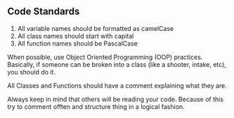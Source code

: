 ## Code Standards ##

1. All variable names should be formatted as camelCase
2. All class names should start with capital
3. All function names should be PascalCase

When possible, use Object Oriented Programming (OOP) practices. Basically, if someone can be broken into a class (like a shooter, intake, etc), you should do it.

All Classes and Functions should have a comment explaining what they are.

Always keep in mind that others will be reading your code. Because of this try to comment offten and structure thing in a logical fashion.
